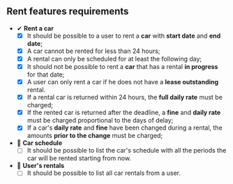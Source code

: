 ## Rent features requirements

- ✔ **Rent a car**
  - [x] It should be possible to a user to rent a **car** with **start date** and **end date**;
  - [x] A car cannot be rented for less than 24 hours;
  - [x] A rental can only be scheduled for at least the following day;
  - [x] It should not be possible to rent a **car** that has a rental **in progress** for that date;
  - [x] A user can only rent a car if he does not have a **lease outstanding** rental.
  - [x] If a rental car is returned within 24 hours, the **full daily rate** must be charged;
  - [x] If the rented car is returned after the deadline, a **fine** and **daily rate** must be charged proportional to the days of delay;
  - [x] If a car's **daily rate** and **fine** have been changed during a rental, the amounts **prior to the change** must be charged;

- 📅 **Car schedule**
  - [ ] It should be possible to list the car's schedule with all the periods the car will be rented starting from now.

- 📅 **User's rentals**
  - [ ] It should be possible to list all car rentals from a user.
